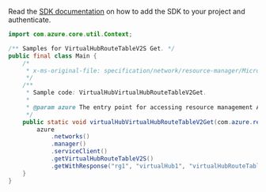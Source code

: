 Read the [SDK documentation](https://github.com/Azure/azure-sdk-for-java/blob/azure-resourcemanager_2.15.0/sdk/resourcemanager/azure-resourcemanager/README.md) on how to add the SDK to your project and authenticate.

```java
import com.azure.core.util.Context;

/** Samples for VirtualHubRouteTableV2S Get. */
public final class Main {
    /*
     * x-ms-original-file: specification/network/resource-manager/Microsoft.Network/stable/2021-05-01/examples/VirtualHubRouteTableV2Get.json
     */
    /**
     * Sample code: VirtualHubVirtualHubRouteTableV2Get.
     *
     * @param azure The entry point for accessing resource management APIs in Azure.
     */
    public static void virtualHubVirtualHubRouteTableV2Get(com.azure.resourcemanager.AzureResourceManager azure) {
        azure
            .networks()
            .manager()
            .serviceClient()
            .getVirtualHubRouteTableV2S()
            .getWithResponse("rg1", "virtualHub1", "virtualHubRouteTable1a", Context.NONE);
    }
}
```
